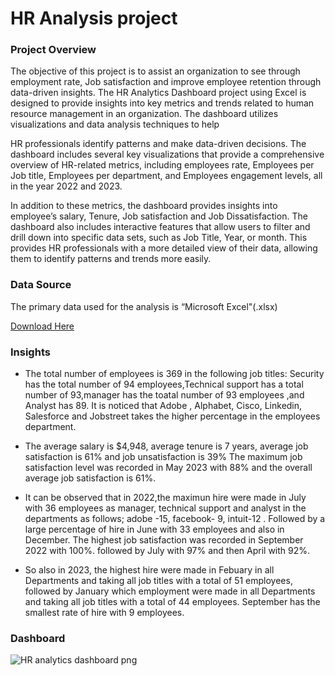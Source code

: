 # HR Analysis project


### Project Overview

  The objective of this project is to assist an organization to see through employment rate, Job satisfaction and improve employee retention  through data-driven insights. 
The HR Analytics Dashboard project using Excel is designed to provide insights into key metrics and trends related to human resource management in an organization. The dashboard utilizes visualizations and data analysis techniques to help 

HR professionals identify patterns and make data-driven decisions. The dashboard includes several key visualizations that provide a comprehensive overview of HR-related metrics, including employees rate, Employees per Job title, Employees per department, and Employees engagement levels, all in the year 2022 and 2023. 
 
In addition to these metrics, the dashboard provides insights into employee’s salary, Tenure, Job satisfaction and Job Dissatisfaction. The dashboard also includes interactive features that allow users to filter and drill down into specific data sets, such as Job Title, Year, or month. This provides HR professionals with a more detailed view of their data, allowing them to identify patterns and trends more easily.


### Data Source

The primary data used for the analysis is “Microsoft Excel"(.xlsx)

[Download Here](https://www.youtube.com/redirect?event=video_description&redir_token=QUFFLUhqbXc2OEpqQ1RjdEdYc2pjYlRiSlJWRW11cFNsZ3xBQ3Jtc0tsellyQ3JuSUhKVTJxWmd2cFhVNWVGc1hRMHdmWmQxZTB1b2JMRWJjY2ZvQi1pYkJsOWhybVhLUDZSYkhjUXpZNkM1a3JFSUxjY0ZlaUY2ZTVaNGpsLWJuNHVURkQtb1NDbDNpODlaTHIzOVVBUjN3RQ&q=https%3A%2F%2Fdocs.google.com%2Fspreadsheets%2Fd%2F10jiJ0OOildRVm8sLc1qtP8vIurTZ7jqa%2Fedit%3Fusp%3Dsharing%26ouid%3D117553288234376939891%26rtpof%3Dtrue%26sd%3Dtrue&v=zk0_MUuCpYw)


### Insights

- The total number of employees is 369 in the following job titles: Security has the total number of 94 employees,Technical support has a total number of 93,manager has the toatal number of 93 employees ,and Analyst has 89. It is noticed that Adobe , Alphabet,   Cisco, Linkedin, Salesforce and Jobstreet takes the higher percentage in the employees department.

- The average salary is $4,948, average tenure is 7 years, average job satisfaction is 61% and job unsatisfaction is 39%
The maximum job satisfaction level was recorded in May 2023 with 88% and the overall average job satisfaction is 61%.

- It can be observed that in 2022,the maximun hire were made in July with 36 employees as  manager, technical support and analyst  in the departments as follows; adobe -15, facebook- 9, intuit-12 . Followed by a large percentage of hire in June with 33 employees and also in December.
The highest job satisfaction was recorded in September 2022 with 100%. followed by  July with 97% and then April with 92%.

- So also in 2023, the highest hire were made in Febuary in all Departments and taking all job titles with a total of 51 employees, followed by January which employment were made in all Departments and taking all job titles with a total of 44 employees. September has the smallest rate of hire with 9 employees.


### Dashboard

![HR analytics dashboard png](https://github.com/ADETOLAADEBANJI/HR-Analysis-project-/assets/149164492/5e5db877-fed7-4228-a963-20fa5471cb73)




